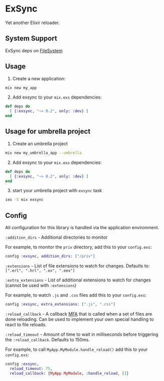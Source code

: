 ExSync
======

Yet another Elixir reloader.

## System Support

ExSync deps on [FileSystem](https://github.com/falood/file_system)

## Usage

1. Create a new application:

```bash
mix new my_app
```

2. Add exsync to your `mix.exs` dependencies:

```elixir
def deps do
  [ {:exsync, "~> 0.2", only: :dev} ]
end
```

## Usage for umbrella project

1. Create an umbrella project

```bash
mix new my_umbrella_app --umbrella
```

2. Add exsync to your `mix.exs` dependencies:

```elixir
def deps do
  [ {:exsync, "~> 0.2", only: :dev} ]
end
```

3. start your umbrella project with `exsync` task

```bash
iex -S mix exsync
```

## Config

All configuration for this library is handled via the application environment.

`:addition_dirs` - Additional directories to monitor

For example, to monitor the `priv` directory, add this to your `config.exs`:

```elixir
config :exsync, addition_dirs: ["/priv"]
```

`:extensions` - List of file extensions to watch for changes. Defaults to: `[".erl", ".hrl", ".ex", ".eex"]`

`:extra_extensions` - List of additional extensions to watch for changes (cannot be used with `:extensions`)

For example, to watch `.js` and `.css` files add this to your `config.exs`:

```elixir
config :exsync, extra_extensions: [".js", ".css"]
```

`:reload_callback` - A callback [MFA](https://codereviewvideos.com/blog/what-is-mfa-in-elixir/) that is called when a set of files are done reloading. Can be used to implement your own special handling to react to file reloads.

`:reload_timeout` - Amount of time to wait in milliseconds before triggering the `:reload_callback`. Defaults to 150ms.

For example, to call `MyApp.MyModule.handle_reload()` add this to your `config.exs`:

```elixir
config :exsync,
  reload_timeout: 75,
  reload_callback: {MyApp.MyModule, :handle_reload, []}
```
